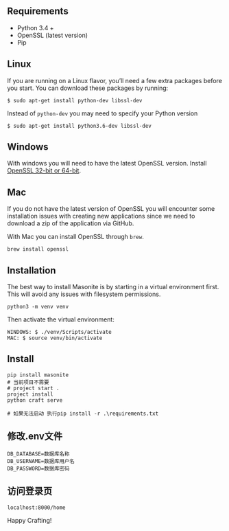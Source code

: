 ## Requirements

- Python 3.4 +
- OpenSSL (latest version)
- Pip

## Linux

If you are running on a Linux flavor, you’ll need a few extra packages before you start. You can download these packages by running:

```
$ sudo apt-get install python-dev libssl-dev
```

Instead of `python-dev` you may need to specify your Python version

```
$ sudo apt-get install python3.6-dev libssl-dev
```

## Windows

With windows you will need to have the latest OpenSSL version. Install [OpenSSL 32-bit or 64-bit](https://slproweb.com/products/Win32OpenSSL.html).

## Mac

If you do not have the latest version of OpenSSL you will encounter some installation issues with creating new applications since we need to download a zip of the application via GitHub.

With Mac you can install OpenSSL through `brew`.

```
brew install openssl
```

## Installation

The best way to install Masonite is by starting in a virtual environment first. This will avoid any issues with filesystem permissions.

```
python3 -m venv venv
```

Then activate the virtual environment:
```
WINDOWS: $ ./venv/Scripts/activate
MAC: $ source venv/bin/activate
```

## Install

```
pip install masonite
# 当前项目不需要
# project start .
project install
python craft serve

# 如果无法启动 执行pip install -r .\requirements.txt
```

## 修改.env文件
```
DB_DATABASE=数据库名称
DB_USERNAME=数据库用户名
DB_PASSWORD=数据库密码
```
## 访问登录页
`localhost:8000/home`

Happy Crafting!
